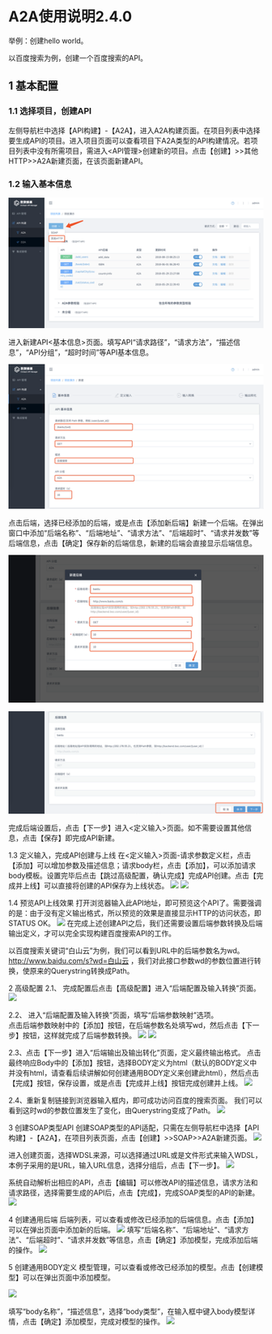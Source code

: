 # A2A使用说明2.4.0
举例：创建hello world。

以百度搜索为例，创建一个百度搜索的API。

## 1 基本配置
### 1.1 选择项目，创建API
左侧导航栏中选择【API构建】-【A2A】，进入A2A构建页面。在项目列表中选择要生成API的项目。进入项目页面可以查看项目下A2A类型的API构建情况。若项目列表中没有所需项目，需进入<API管理>创建新的项目。点击【创建】>>其他HTTP>>A2A新建页面，在该页面新建API。

### 1.2 输入基本信息

![](https://github.com/zhangwanjun111/OrchsymHelp/raw/master/A2A2.4.0/image.png)

进入新建API<基本信息>页面。填写API“请求路径”，“请求方法”，“描述信息”，“API分组”，“超时时间”等API基本信息。

![](https://github.com/zhangwanjun111/OrchsymHelp/raw/master/A2A2.4.0/image%201.png)

点击后端，选择已经添加的后端，或是点击【添加新后端】新建一个后端。在弹出窗口中添加“后端名称”、“后端地址”、“请求方法”、“后端超时”、“请求并发数”等后端信息，点击【确定】保存新的后端信息，新建的后端会直接显示后端信息。

![](https://github.com/zhangwanjun111/OrchsymHelp/raw/master/A2A2.4.0/image%202.png)

![](https://github.com/zhangwanjun111/OrchsymHelp/raw/master/A2A2.4.0/image%203.png)

完成后端设置后，点击【下一步】进入<定义输入>页面。如不需要设置其他信息，点击【保存】即完成API新建。

1.3 定义输入，完成API创建与上线
在<定义输入>页面-请求参数定义栏，点击【添加】可以增加参数及描述信息；请求body栏，点击【添加】，可以添加请求body模板。设置完毕后点击【跳过高级配置，确认完成】完成API创建。点击【完成并上线】可以直接将创建的API保存为上线状态。
![](A2A%E4%BD%BF%E7%94%A8%E8%AF%B4%E6%98%8E2.4.0/image%204.png)
![](A2A%E4%BD%BF%E7%94%A8%E8%AF%B4%E6%98%8E2.4.0/image%205.png)

1.4 预览API上线效果
打开浏览器输入此API地址，即可预览这个API了。需要强调的是：由于没有定义输出格式，所以预览的效果是直接显示HTTP的访问状态，即STATUS OK。
![](A2A%E4%BD%BF%E7%94%A8%E8%AF%B4%E6%98%8E2.4.0/image%206.png)
在完成上述创建API之后，我们还需要设置后端参数转换及后端输出定义，才可以完全实现构建百度搜索API的工作。

以百度搜索关键词“白山云”为例，我们可以看到URL中的后端参数名为wd。 http://www.baidu.com/s?wd=白山云 ，我们对此接口参数wd的参数位置进行转换，使原来的Querystring转换成Path。

2  高级配置
2.1、   完成配置后点击【高级配置】进入“后端配置及输入转换”页面。
![](A2A%E4%BD%BF%E7%94%A8%E8%AF%B4%E6%98%8E2.4.0/image%207.png)

  2.2、 进入“后端配置及输入转换”页面，填写“后端参数映射”选项。        
点击后端参数映射中的【添加】按钮，在后端参数名处填写wd，然后点击【下一步】按钮，这样就完成了后端参数转换。 
![](A2A%E4%BD%BF%E7%94%A8%E8%AF%B4%E6%98%8E2.4.0/image%208.png)
![](A2A%E4%BD%BF%E7%94%A8%E8%AF%B4%E6%98%8E2.4.0/image%209.png)

2.3、点击【下一步】进入“后端输出及输出转化”页面，定义最终输出格式。
点击最终响应Body中的【添加】按钮，选择BODY定义为html（默认的BODY定义中并没有html，请查看后续讲解如何创建通用BODY定义来创建此html），然后点击【完成】按钮，保存设置，或是点击【完成并上线】按钮完成创建并上线。
![](A2A%E4%BD%BF%E7%94%A8%E8%AF%B4%E6%98%8E2.4.0/image%2010.png)

2.4、重新复制链接到浏览器输入框内，即可成功访问百度的搜索页面。
我们可以看到这时wd的参数位置发生了变化，由Querystring变成了Path。
![](A2A%E4%BD%BF%E7%94%A8%E8%AF%B4%E6%98%8E2.4.0/image%2011.png) 

3  创建SOAP类型API
创建SOAP类型的API适配，只需在左侧导航栏中选择【API构建】-【A2A】，在项目列表页面，点击【创建】>>SOAP>>A2A新建页面。
![](A2A%E4%BD%BF%E7%94%A8%E8%AF%B4%E6%98%8E2.4.0/image%2012.png)

进入创建页面，选择WDSL来源，可以选择通过URL或是文件形式来输入WDSL，本例子采用的是URL，输入URL信息，选择分组后，点击【下一步】。
![](A2A%E4%BD%BF%E7%94%A8%E8%AF%B4%E6%98%8E2.4.0/image%2013.png)

系统自动解析出相应的API，点击【编辑】可以修改API的描述信息，请求方法和请求路径，选择需要生成的API后，点击【完成】，完成SOAP类型的API的新建。
![](A2A%E4%BD%BF%E7%94%A8%E8%AF%B4%E6%98%8E2.4.0/image%2014.png)

4  创建通用后端
后端列表，可以查看或修改已经添加的后端信息。点击【添加】可以在弹出页面中添加新的后端。
![](A2A%E4%BD%BF%E7%94%A8%E8%AF%B4%E6%98%8E2.4.0/image%2015.png)
填写“后端名称”、“后端地址”、“请求方法”、“后端超时”、“请求并发数”等信息，点击【确定】添加模型，完成添加后端的操作。
![](A2A%E4%BD%BF%E7%94%A8%E8%AF%B4%E6%98%8E2.4.0/image%2016.png)


5  创建通用BODY定义
模型管理，可以查看或修改已经添加的模型。点击【创建模型】可以在弹出页面中添加模型。

![](A2A%E4%BD%BF%E7%94%A8%E8%AF%B4%E6%98%8E2.4.0/image%2017.png)

填写“body名称”，“描述信息”，选择“body类型”，在输入框中键入body模型详情，点击【确定】添加模型，完成对模型的操作。
![](A2A%E4%BD%BF%E7%94%A8%E8%AF%B4%E6%98%8E2.4.0/image%2018.png)
